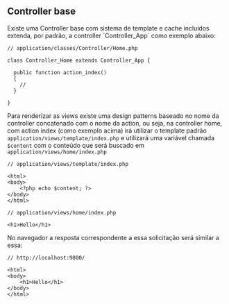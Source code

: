 ## Controller base

Existe uma Controller base com sistema de template e cache incluidos extenda, por padrão, a controller ´Controller_App´ como exemplo abaixo:
~~~
// application/classes/Controller/Home.php

class Controller_Home extends Controller_App {

  public function action_index()
  {
    //
  }

}
~~~

Para renderizar as views existe uma design patterns baseado no nome da controller concatenado com o nome da action, ou seja, na controller home, com action index (como exemplo acima) irá utilizar o template padrão `application/views/template/index.php` e utilizará uma variável chamada `$content` com o conteúdo que será buscado em `application/views/home/index.php`

~~~
// application/views/template/index.php

<html>
<body>
    <?php echo $content; ?>
</body>
</html>
~~~

~~~
// application/views/home/index.php

<h1>Hello</h1>
~~~

No navegador a resposta correspondente a essa solicitação será similar a essa:

~~~
// http://localhost:9000/

<html>
<body>
    <h1>Hello</h1>
</body>
</html>
~~~


